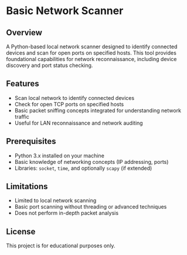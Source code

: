 # Basic Network Scanner
## Overview
A Python-based local network scanner designed to identify connected devices and scan for open ports on specified hosts. 
This tool provides foundational capabilities for network reconnaissance, including device discovery and port status checking.

## Features
- Scan local network to identify connected devices
- Check for open TCP ports on specified hosts
- Basic packet sniffing concepts integrated for understanding network traffic
- Useful for LAN reconnaissance and network auditing

## Prerequisites
- Python 3.x installed on your machine
- Basic knowledge of networking concepts (IP addressing, ports)
- Libraries: `socket`, `time`, and optionally `scapy` (if extended)

## Limitations
- Limited to local network scanning
- Basic port scanning without threading or advanced techniques
- Does not perform in-depth packet analysis

## License
This project is for educational purposes only. 
